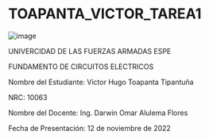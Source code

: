 # TOAPANTA_VICTOR_TAREA1
![image](https://user-images.githubusercontent.com/117923992/201203427-5c76574a-2e2b-4ea1-883c-a96a53e89229.png)

UNIVERCIDAD DE LAS FUERZAS ARMADAS ESPE

FUNDAMENTO DE CIRCUITOS ELECTRICOS

Nombre del Estudiante: Victor Hugo Toapanta Tipantuña

NRC: 10063

Nombre del Docente: Ing. Darwin Omar Alulema Flores

Fecha de Presentación: 12 de noviembre de 2022

